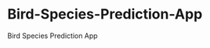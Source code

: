 # Bird-Species-Prediction-App
Bird Species Prediction App
     
          
         
            
             
             
